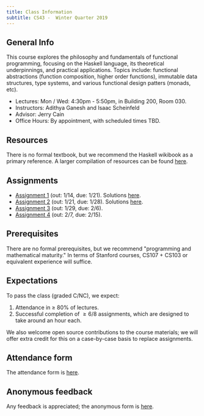 ```yaml
---
title: Class Information
subtitle: CS43 -  Winter Quarter 2019
---
```


## General Info

This course explores the philosophy and fundamentals of functional programming, focusing on the Haskell language, its theoretical underpinnings, and practical
applications. Topics include: functional abstractions
(function composition, higher order functions), immutable data structures, type
systems, and various functional design patters (monads, etc). 

- Lectures: Mon / Wed: 4:30pm - 5:50pm, in Building 200, Room 030.
- Instructors: Adithya Ganesh and Isaac Scheinfeld
- Advisor: Jerry Cain
- Office Hours: By appointment, with scheduled times TBD.

## Resources

There is no formal textbook, but we recommend the Haskell wikibook as a primary reference.  A larger compilation of resources can be found [here](/resources.html).

## Assignments

- [Assignment 1](/assignments/assign1.html) (out: 1/14, due: 1/21). Solutions [here](/solutions/assign1.html).
- [Assignment 2](/assignments/assign2.html) (out: 1/21, due: 1/28). Solutions [here](/solutions/assign2.html).
- [Assignment 3](/assignments/assign3.html) (out: 1/29, due: 2/6).
- [Assignment 4](/assignments/assign4.html) (out: 2/7, due: 2/15).

## Prerequisites

There are no formal prerequisites, but we recommend "programming and mathematical maturity."  In terms of Stanford courses, CS107 + CS103 or equivalent experience will suffice.


## Expectations

To pass the class (graded C/NC), we expect:

1. Attendance in $\ge$ 80% of lectures.
2. Successful completion of $\ge 6/8$ assignments, which are designed to take around an hour each.

We also welcome open source contributions to the course materials; we will offer extra credit for this on a case-by-case basis to replace assignments. 

## Attendance form

The attendance form is [here](https://goo.gl/forms/rXTlBo5CrRSvpdxp1).

## Anonymous feedback

Any feedback is appreciated; the anonymous form is [here](https://goo.gl/forms/NX7aVMRIG072csX53).
